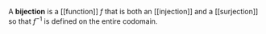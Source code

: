 A **bijection** is a [[function]] $f$ that is both an [[injection]] and a [[surjection]] so that $f^{-1}$ is defined on the entire codomain.